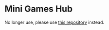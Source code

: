 # Mini Games Hub
No longer use, please use [this repository](https://github.com/gamemgh/gamemgh.github.io) instead.
